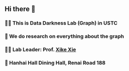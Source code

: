 ## Hi there 👋

### 🙋‍♀️ This is Data Darkness Lab (Graph) in USTC
### 🌈 We do research on everything about the graph
### 👩‍💻 Lab Leader: Prof. [Xike Xie](http://staff.ustc.edu.cn/~xkxie/index-en.html)
### 🍿 Hanhai Hall Dining Hall, Renai Road 188

